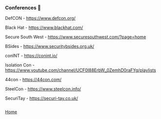 ### Conferences 🎤

DefCON - https://www.defcon.org/

Black Hat - https://www.blackhat.com/

Secure South West - https://www.securesouthwest.com/?page=home

BSides - https://www.securitybsides.org.uk/

conINT - https://conint.io/

Isolation Con - https://www.youtube.com/channel/UCF0I88ErbW_0ZemhD0raFYg/playlists

44con - https://44con.com/

SteelCon - https://www.steelcon.info/

SecuriTay - https://securi-tay.co.uk/

```

```
[Home](https://github.com/WilliamThomas-sec/Opensource-tools/)
